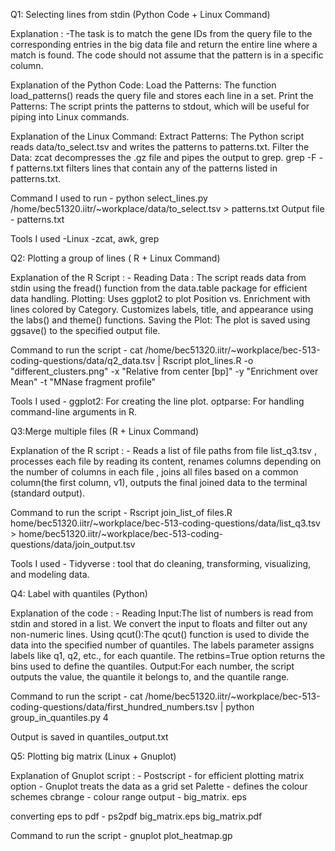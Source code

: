 Q1: Selecting lines from stdin (Python Code + Linux Command)

Explanation : -The task is to match the gene IDs from the query file to the corresponding entries in the big data file and return the entire line where a match is found. The code should not assume that the pattern is in a specific column.

Explanation of the Python Code:
Load the Patterns: The function load_patterns() reads the query file and stores each line in a set.
Print the Patterns: The script prints the patterns to stdout, which will be useful for piping into Linux commands.

Explanation of the Linux Command:
Extract Patterns: The Python script reads data/to_select.tsv and writes the patterns to patterns.txt.
Filter the Data:
zcat decompresses the .gz file and pipes the output to grep.
grep -F -f patterns.txt filters lines that contain any of the patterns listed in patterns.txt.

Command I used to run - python select_lines.py /home/bec51320.iitr/~workplace/data/to_select.tsv > patterns.txt
Output file - patterns.txt

Tools I used -Linux -zcat, awk, grep

Q2: Plotting a group of lines ( R + Linux Command)

Explanation of the R Script : -
Reading Data : The script reads data from stdin using the fread() function from the data.table package for efficient data handling.
Plotting: Uses ggplot2 to plot Position vs. Enrichment with lines colored by Category.
Customizes labels, title, and appearance using the labs() and theme() functions.
Saving the Plot: The plot is saved using ggsave() to the specified output file.
  
Command to run the script - cat /home/bec51320.iitr/~workplace/bec-513-coding-questions/data/q2_data.tsv | Rscript plot_lines.R -o "different_clusters.png" -x "Relative from center [bp]" -y "Enrichment over Mean" -t "MNase fragment profile"

Tools I used -
ggplot2: For creating the line plot.
optparse: For handling command-line arguments in R. 

Q3:Merge multiple files (R + Linux Command) 

Explanation of the R script : -
 Reads a list of file paths from file list_q3.tsv , processes each file by reading its content, renames columns depending on the number of columns in each file , joins all files based on a common column(the first column, v1), outputs the final joined data to the terminal (standard output).

Command to run the script - Rscript join_list_of files.R home/bec51320.iitr/~workplace/bec-513-coding-questions/data/list_q3.tsv > home/bec51320.iitr/~workplace/bec-513-coding-questions/data/join_output.tsv

Tools I used - 
Tidyverse : tool that do cleaning, transforming, visualizing, and modeling data.

Q4: Label with quantiles (Python)

Explanation of the code : -
Reading Input:The list of numbers is read from stdin and stored in a list.
We convert the input to floats and filter out any non-numeric lines.
Using qcut():The qcut() function is used to divide the data into the specified number of quantiles.
The labels parameter assigns labels like q1, q2, etc., for each quantile.
The retbins=True option returns the bins used to define the quantiles.
Output:For each number, the script outputs the value, the quantile it belongs to, and the quantile range.

Command to run the script -  cat /home/bec51320.iitr/~workplace/bec-513-coding-questions/data/first_hundred_numbers.tsv | python group_in_quantiles.py 4

Output is saved in quantiles_output.txt

Q5: Plotting big matrix (Linux + Gnuplot)

Explanation of Gnuplot script : - 
Postscript - for efficient plotting
matrix option - Gnuplot treats the data as a grid
set Palette - defines the colour schemes
cbrange - colour range
output - big_matrix. eps 

converting eps to pdf - ps2pdf big_matrix.eps big_matrix.pdf

Command to run the script - gnuplot plot_heatmap.gp


